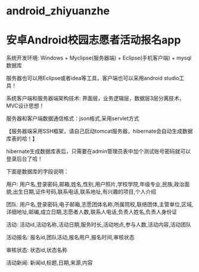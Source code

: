 # android_zhiyuanzhe
# 安卓Android校园志愿者活动报名app

系统开发环境: Windows + Myclipse(服务器端) + Eclipse(手机客户端) + mysql数据库

服务器也可以用Eclipse或者idea等工具，客户端也可以采用android studio工具！

系统客户端和服务器端架构技术: 界面层，业务逻辑层，数据层3层分离技术，MVC设计思想！

服务器和客户端数据通信格式：json格式,采用servlet方式

【服务器端采用SSH框架，请自己启动tomcat服务器，hibernate会自动生成数据库表的哈！】

hibernate生成数据库表后，只需要在admin管理员表中加个测试账号密码就可以登录后台了哈！

下面是数据库的字段说明：

用户: 用户名,登录密码,邮箱,姓名,性别,用户照片,学校学院,年级专业,民族,政治面貌,出生日期,证件号码,联系电话,联系地址,有兴趣的项目,个人介绍

团队: 用户名,登录密码,电子邮箱,志愿团体名称,所属院校,联络团体,主管单位,区域,详细地址,邮编,成立日期,志愿者人数,联系人电话,负责人姓名,负责人身份证

活动: 活动id,活动名称,活动日期,服务时长,活动地点,参与人数,活动内容,活动团队

活动报名: 报名id,团队活动,报名用户,报名时间,审核状态

审核状态: 状态id,状态名称

活动新闻: 新闻id,标题,日期,来源,内容
